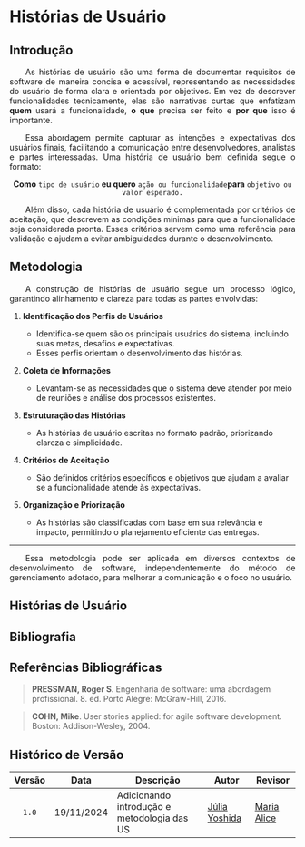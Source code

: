 # Histórias de Usuário

## Introdução 

<p style="text-align: justify; text-indent: 2em;"> As histórias de usuário são uma forma de documentar requisitos de software de maneira concisa e acessível, representando as necessidades do usuário de forma clara e orientada por objetivos. Em vez de descrever funcionalidades tecnicamente, elas são narrativas curtas que enfatizam <b>quem</b> usará a funcionalidade, <b>o que</b> precisa ser feito e <b>por que</b> isso é importante. </p>

<p style="text-align: justify; text-indent: 2em;"> Essa abordagem permite capturar as intenções e expectativas dos usuários finais, facilitando a comunicação entre desenvolvedores, analistas e partes interessadas. Uma história de usuário bem definida segue o formato: </p>  

<div style="text-align: center;">
    <p><strong>Como</strong> <code>tipo de usuário</code> <strong>eu quero</strong> <code>ação ou funcionalidade</code><strong>para</strong> <code>objetivo ou valor esperado.</code></p>
</div>

<p style="text-align: justify; text-indent: 2em;"> Além disso, cada história de usuário é complementada por critérios de aceitação, que descrevem as condições mínimas para que a funcionalidade seja considerada pronta. Esses critérios servem como uma referência para validação e ajudam a evitar ambiguidades durante o desenvolvimento. </p>

## Metodologia 

<p style="text-align: justify; text-indent: 2em;"> A construção de histórias de usuário segue um processo lógico, garantindo alinhamento e clareza para todas as partes envolvidas: </p>

1. **Identificação dos Perfis de Usuários**  
   - Identifica-se quem são os principais usuários do sistema, incluindo suas metas, desafios e expectativas.  
   - Esses perfis orientam o desenvolvimento das histórias.

2. **Coleta de Informações**  
   - Levantam-se as necessidades que o sistema deve atender por meio de reuniões e análise dos processos existentes.

3. **Estruturação das Histórias**  
   - As histórias de usuário escritas no formato padrão, priorizando clareza e simplicidade.  

4. **Critérios de Aceitação**  
   - São definidos critérios específicos e objetivos que ajudam a avaliar se a funcionalidade atende às expectativas.

5. **Organização e Priorização**  
   - As histórias são classificadas com base em sua relevância e impacto, permitindo o planejamento eficiente das entregas.

---

<p style="text-align: justify; text-indent: 2em;"> Essa metodologia pode ser aplicada em diversos contextos de desenvolvimento de software, independentemente do método de gerenciamento adotado, para melhorar a comunicação e o foco no usuário. </p>


## Histórias de Usuário

## Bibliografia

## Referências Bibliográficas

> **PRESSMAN, Roger S**. Engenharia de software: uma abordagem profissional. 8. ed. Porto Alegre: McGraw-Hill, 2016.

> **COHN, Mike**. User stories applied: for agile software development. Boston: Addison-Wesley, 2004.

## Histórico de Versão

| Versão | Data | Descrição | Autor | Revisor |
| :----: | ---- | --------- | ----- | ------- |
| `1.0`  |19/11/2024| Adicionando introdução e metodologia das US | [Júlia Yoshida](https://github.com/juliaryoshida) |[Maria Alice](https://github.com/Maliz30)|